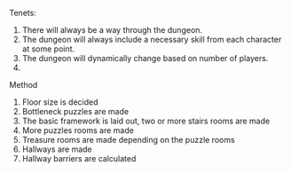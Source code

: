 Tenets:
1) There will always be a way through the dungeon.
2) The dungeon will always include a necessary skill from each character at some point.
3) The dungeon will dynamically change based on number of players.
4) 


Method
1. Floor size is decided
2. Bottleneck puzzles are made
3. The basic framework is laid out, two or more stairs rooms are made
4. More puzzles rooms are made
5. Treasure rooms are made depending on the puzzle rooms
6. Hallways are made
7. Hallway barriers are calculated
